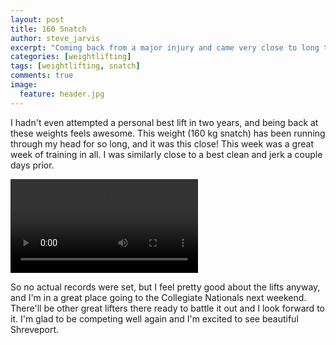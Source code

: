 ```yaml
---
layout: post
title: 160 Snatch
author: steve_jarvis
excerpt: "Coming back from a major injury and came very close to long time goals."
categories: [weightlifting]
tags: [weightlifting, snatch]
comments: true
image:
  feature: header.jpg
---
```


I hadn't even attempted a personal best lift in two years, and being back at
these weights feels awesome. This weight (160 kg snatch) has been running
through my head for so long, and it was this close! This week was a great week
of training in all. I was similarly close to a best clean and jerk a couple days
prior.

<video src="{{ site.url }}/resources/160snatch.webm" controls>
  Seems like your browser doesn't support HTML5...
</video>

So no actual records were set, but I feel pretty good about the lifts
anyway, and I'm in a great place going to the Collegiate Nationals next
weekend. There'll be other great lifters there ready to battle it out and I look
forward to it. I'm glad to be competing well again and I'm excited to see
beautiful Shreveport.
